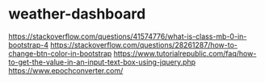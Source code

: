 # weather-dashboard




https://stackoverflow.com/questions/41574776/what-is-class-mb-0-in-bootstrap-4
https://stackoverflow.com/questions/28261287/how-to-change-btn-color-in-bootstrap
https://www.tutorialrepublic.com/faq/how-to-get-the-value-in-an-input-text-box-using-jquery.php
https://www.epochconverter.com/